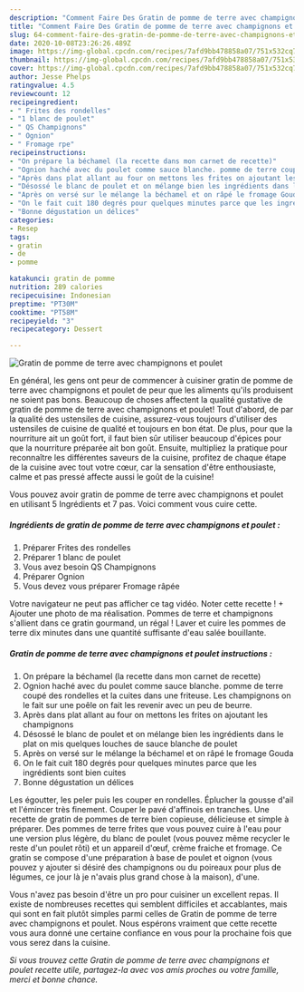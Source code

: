 ```yaml
---
description: "Comment Faire Des Gratin de pomme de terre avec champignons et poulet"
title: "Comment Faire Des Gratin de pomme de terre avec champignons et poulet"
slug: 64-comment-faire-des-gratin-de-pomme-de-terre-avec-champignons-et-poulet
date: 2020-10-08T23:26:26.489Z
image: https://img-global.cpcdn.com/recipes/7afd9bb478858a07/751x532cq70/gratin-de-pomme-de-terre-avec-champignons-et-poulet-photo-principale-de-la-recette.jpg
thumbnail: https://img-global.cpcdn.com/recipes/7afd9bb478858a07/751x532cq70/gratin-de-pomme-de-terre-avec-champignons-et-poulet-photo-principale-de-la-recette.jpg
cover: https://img-global.cpcdn.com/recipes/7afd9bb478858a07/751x532cq70/gratin-de-pomme-de-terre-avec-champignons-et-poulet-photo-principale-de-la-recette.jpg
author: Jesse Phelps
ratingvalue: 4.5
reviewcount: 12
recipeingredient:
- " Frites des rondelles"
- "1 blanc de poulet"
- " QS Champignons"
- " Ognion"
- " Fromage rpe"
recipeinstructions:
- "On prépare la béchamel (la recette dans mon carnet de recette)"
- "Ognion haché avec du poulet comme sauce blanche. pomme de terre coupé des rondelles et la cuites dans une friteuse. Les champignons on le fait sur une poêle on fait les revenir avec un peu de beurre."
- "Après dans plat allant au four on mettons les frites on ajoutant les champignons"
- "Désossé le blanc de poulet et on mélange bien les ingrédients dans le plat on mis quelques louches de sauce blanche de poulet"
- "Après on versé sur le mélange la béchamel et on râpé le fromage Gouda"
- "On le fait cuit 180 degrés pour quelques minutes parce que les ingrédients sont bien cuites"
- "Bonne dégustation un délices"
categories:
- Resep
tags:
- gratin
- de
- pomme

katakunci: gratin de pomme 
nutrition: 289 calories
recipecuisine: Indonesian
preptime: "PT30M"
cooktime: "PT58M"
recipeyield: "3"
recipecategory: Dessert

---
```



![Gratin de pomme de terre avec champignons et poulet](https://img-global.cpcdn.com/recipes/7afd9bb478858a07/751x532cq70/gratin-de-pomme-de-terre-avec-champignons-et-poulet-photo-principale-de-la-recette.jpg)

En général, les gens ont peur de commencer à cuisiner gratin de pomme de terre avec champignons et poulet de peur que les aliments qu'ils produisent ne soient pas bons. Beaucoup de choses affectent la qualité gustative de gratin de pomme de terre avec champignons et poulet! Tout d'abord, de par la qualité des ustensiles de cuisine, assurez-vous toujours d'utiliser des ustensiles de cuisine de qualité et toujours en bon état. De plus, pour que la nourriture ait un goût fort, il faut bien sûr utiliser beaucoup d'épices pour que la nourriture préparée ait bon goût. Ensuite, multipliez la pratique pour reconnaître les différentes saveurs de la cuisine, profitez de chaque étape de la cuisine avec tout votre cœur, car la sensation d'être enthousiaste, calme et pas pressé affecte aussi le goût de la cuisine!

<!--inarticleads1-->

Vous pouvez avoir gratin de pomme de terre avec champignons et poulet en utilisant 5 Ingrédients et 7 pas. Voici comment vous cuire cette.

##### Ingrédients de gratin de pomme de terre avec champignons et poulet :

1. Préparer  Frites des rondelles
1. Préparer 1 blanc de poulet
1. Vous avez besoin  QS Champignons
1. Préparer  Ognion
1. Vous devez vous préparer  Fromage râpée


Votre navigateur ne peut pas afficher ce tag vidéo. Noter cette recette ! + Ajouter une photo de ma réalisation. Pommes de terre et champignons s&#39;allient dans ce gratin gourmand, un régal ! Laver et cuire les pommes de terre dix minutes dans une quantité suffisante d&#39;eau salée bouillante. 

<!--inarticleads2-->

##### Gratin de pomme de terre avec champignons et poulet instructions :

1. On prépare la béchamel (la recette dans mon carnet de recette)
1. Ognion haché avec du poulet comme sauce blanche. pomme de terre coupé des rondelles et la cuites dans une friteuse. Les champignons on le fait sur une poêle on fait les revenir avec un peu de beurre.
1. Après dans plat allant au four on mettons les frites on ajoutant les champignons
1. Désossé le blanc de poulet et on mélange bien les ingrédients dans le plat on mis quelques louches de sauce blanche de poulet
1. Après on versé sur le mélange la béchamel et on râpé le fromage Gouda
1. On le fait cuit 180 degrés pour quelques minutes parce que les ingrédients sont bien cuites
1. Bonne dégustation un délices


Les égoutter, les peler puis les couper en rondelles. Éplucher la gousse d&#39;ail et l&#39;émincer très finement. Couper le pavé d&#39;affinois en tranches. Une recette de gratin de pommes de terre bien copieuse, délicieuse et simple à préparer. Des pommes de terre frites que vous pouvez cuire à l&#39;eau pour une version plus légère, du blanc de poulet (vous pouvez même recycler le reste d&#39;un poulet rôti) et un appareil d&#39;œuf, crème fraiche et fromage. Ce gratin se compose d&#39;une préparation à base de poulet et oignon (vous pouvez y ajouter si désiré des champignons ou du poireaux pour plus de légumes, ce jour là je n&#39;avais plus grand chose à la maison), d&#39;une. 

<!--inarticleads1-->

<p>
Vous n'avez pas besoin d'être un pro pour cuisiner un excellent repas. Il existe de nombreuses recettes qui semblent difficiles et accablantes, mais qui sont en fait plutôt simples parmi celles de Gratin de pomme de terre avec champignons et poulet. Nous espérons vraiment que cette recette vous aura donné une certaine confiance en vous pour la prochaine fois que vous serez dans la cuisine.
</p>

<p>
<i>Si vous trouvez cette Gratin de pomme de terre avec champignons et poulet recette utile, partagez-la avec vos amis proches ou votre famille, merci et bonne chance.</i>
</p>
